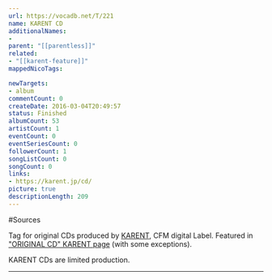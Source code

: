 ```yaml
---
url: https://vocadb.net/T/221
name: KARENT CD
additionalNames: 
- 
parent: "[[parentless]]"
related:
- "[[karent-feature]]"
mappedNicoTags:

newTargets:
- album
commentCount: 0
createDate: 2016-03-04T20:49:57
status: Finished
albumCount: 53
artistCount: 1
eventCount: 0
eventSeriesCount: 0
followerCount: 1
songListCount: 0
songCount: 0
links: 
- https://karent.jp/cd/
picture: true
descriptionLength: 209
---
```


#Sources

Tag for original CDs produced by [KARENT](http://vocadb.net/Ar/276), CFM digital Label. Featured in ["ORIGINAL CD" KARENT page](http://karent.jp/cd/) (with some exceptions).

KARENT CDs are limited production.

---

